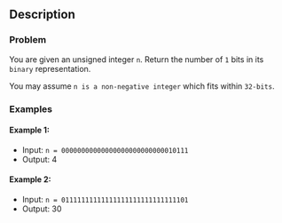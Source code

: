 ## Description
### Problem

You are given an unsigned integer `n`. Return the number of `1` bits in its `binary` representation.

You may assume `n is a non-negative integer` which fits within `32-bits`.

### Examples
#### Example 1:

- Input: `n = 00000000000000000000000000010111`
- Output: 4

#### Example 2:

- Input: `n = 01111111111111111111111111111101`
- Output: 30
